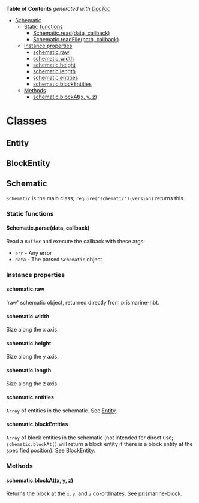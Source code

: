 <!-- START doctoc generated TOC please keep comment here to allow auto update -->
<!-- DON'T EDIT THIS SECTION, INSTEAD RE-RUN doctoc TO UPDATE -->
**Table of Contents**  *generated with [DocToc](https://github.com/thlorenz/doctoc)*

- [Schematic](#schematic)
  - [Static functions](#static-functions)
    - [Schematic.read(data, callback)](#schematicreaddata-callback)
    - [Schematic.readFile(path, callback)](#schematicreadfilepath-callback)
  - [Instance properties](#instance-properties)
    - [schematic.raw](#schematicraw)
    - [schematic.width](#schematicwidth)
    - [schematic.height](#schematicheight)
    - [schematic.length](#schematiclength)
    - [schematic.entities](#schematicentities)
    - [schematic.blockEntities](#schematicblockentities)
  - [Methods](#methods)
    - [schematic.blockAt(x, y, z)](#schematicblockatx-y-z)

<!-- END doctoc generated TOC please keep comment here to allow auto update -->

# Classes

## Entity

### 

## BlockEntity

## Schematic
`Schematic` is the main class; `require('schematic')(version)` returns this.

### Static functions

#### Schematic.parse(data, callback)
Read a `Buffer` and execute the callback with these args:
* `err` - Any error
* `data` - The parsed `Schematic` object

### Instance properties

#### schematic.raw
'raw' schematic object, returned directly from prismarine-nbt.

#### schematic.width
Size along the x axis.

#### schematic.height
Size along the y axis.

#### schematic.length
Size along the z axis.

#### schematic.entities
`Array` of entities in the schematic.
See [Entity](#entity).

#### schematic.blockEntities
`Array` of block entities in the schematic (not intended for direct use;
`schematic.blockAt()` will return a block entity if there is a block entity at
the specified position).
See [BlockEntity](#blockentity).

### Methods

#### schematic.blockAt(x, y, z)
Returns the block at the `x`, `y`, and `z` co-ordinates.
See [prismarine-block](https://github.com/PrismarineJS/prismarine-block).
